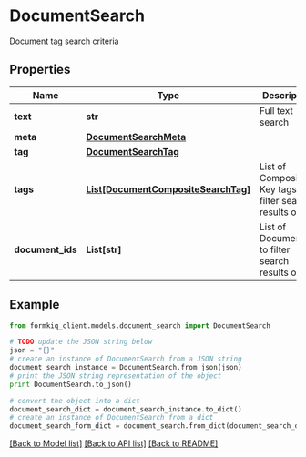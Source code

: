 # DocumentSearch

Document tag search criteria

## Properties

Name | Type | Description | Notes
------------ | ------------- | ------------- | -------------
**text** | **str** | Full text search | [optional] 
**meta** | [**DocumentSearchMeta**](DocumentSearchMeta.md) |  | [optional] 
**tag** | [**DocumentSearchTag**](DocumentSearchTag.md) |  | [optional] 
**tags** | [**List[DocumentCompositeSearchTag]**](DocumentCompositeSearchTag.md) | List of Composite Key tags to filter search results on | [optional] 
**document_ids** | **List[str]** | List of DocumentIds to filter search results on | [optional] 

## Example

```python
from formkiq_client.models.document_search import DocumentSearch

# TODO update the JSON string below
json = "{}"
# create an instance of DocumentSearch from a JSON string
document_search_instance = DocumentSearch.from_json(json)
# print the JSON string representation of the object
print DocumentSearch.to_json()

# convert the object into a dict
document_search_dict = document_search_instance.to_dict()
# create an instance of DocumentSearch from a dict
document_search_form_dict = document_search.from_dict(document_search_dict)
```
[[Back to Model list]](../README.md#documentation-for-models) [[Back to API list]](../README.md#documentation-for-api-endpoints) [[Back to README]](../README.md)



